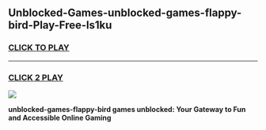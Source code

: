 
## Unblocked-Games-unblocked-games-flappy-bird-Play-Free-ls1ku
<h3>
<a href="https://premium76.site?title=unblocked-games-flappy-bird&ref=09A">CLICK TO PLAY</a></h3>
<hr>

<h3>
<a href="https://premium76.site?title=unblocked-games-flappy-bird&ref=09A">CLICK 2 PLAY</a>
  
</h3>

<a href="https://premium76.site?title=unblocked-games-flappy-bird&ref=09A"><img src="https://clearcache.store/games.png"></a>


**unblocked-games-flappy-bird games unblocked: Your Gateway to Fun and Accessible Online Gaming**
